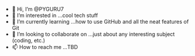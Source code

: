 - 👋 Hi, I’m @PYGURU7
- 👀 I’m interested in ...cool tech stuff
- 🌱 I’m currently learning ...how to use GitHub and all the neat features of Git
- 💞️ I’m looking to collaborate on ...just about any interesting subject (coding, etc.)
- 📫 How to reach me ...TBD

<!---
PYGURU7/PYGURU7 is a ✨ special ✨ repository because its `README.md` (this file) appears on your GitHub profile.
You can click the Preview link to take a look at your changes.
--->
